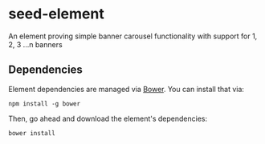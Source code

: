 # seed-element

An element proving simple banner carousel functionality with support for 1, 2, 3 ...n banners


## Dependencies

Element dependencies are managed via [Bower](http://bower.io/). You can
install that via:

    npm install -g bower

Then, go ahead and download the element's dependencies:

    bower install
